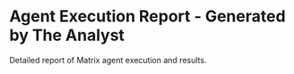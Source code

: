 # Agent Execution Report - Generated by The Analyst

Detailed report of Matrix agent execution and results.
